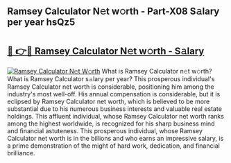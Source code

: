 ## Ramsey Calculator N𝚎t w𝚘rth - Part-X08 S𝚊lary per year hsQz5

# <h2><a href="http://gc2tr6l.nevu.top/?p=Ramsey+Calculator">🔗 👉🔴 Ramsey Calculator N𝚎t w𝚘rth - S𝚊lary</a></h2>

[![Ramsey Calculator N𝚎t W𝚘rth](https://i.imgur.com/Oavwk0R.jpeg)](http://gc2tr6l.nevu.top/?p=Ramsey+Calculator)
What is Ramsey Calculator n𝚎t w𝚘rth? What is Ramsey Calculator s𝚊lary per year?
This prosperous individual's Ramsey Calculator net worth is considerable, positioning him among the industry's most well-off. His annual compensation is considerable, but it is eclipsed by Ramsey Calculator net worth, which is believed to be more substantial due to his numerous business interests and valuable real estate holdings. This affluent individual, whose Ramsey Calculator net worth ranks among the highest worldwide, is recognized for his sharp business mind and financial astuteness. This prosperous individual, whose Ramsey Calculator net worth is in the billions and who earns an impressive salary, is a prime demonstration of the might of hard work, dedication, and financial brilliance.
